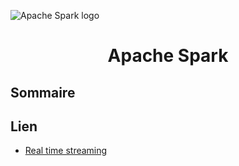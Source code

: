 ![Apache Spark logo](https://upload.wikimedia.org/wikipedia/commons/thumb/f/f3/Apache_Spark_logo.svg/langfr-1920px-Apache_Spark_logo.svg.png)

<h1 align="center">Apache Spark</h1>

## Sommaire

## Lien 

- [Real time streaming](https://spark.apache.org/docs/latest/streaming-programming-guide.html)